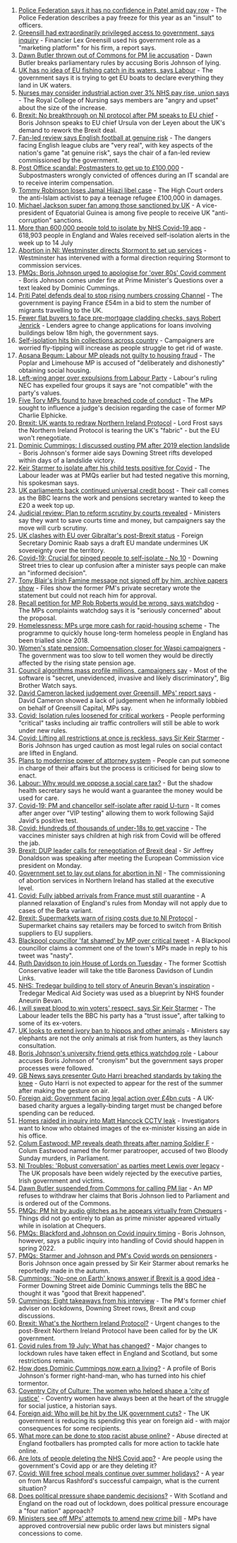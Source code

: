 1. [Police Federation says it has no confidence in Patel amid pay row](https://www.bbc.co.uk/news/uk-politics-57933129) - The Police Federation describes a pay freeze for this year as an "insult" to officers.
2. [Greensill had extraordinarily privileged access to government, says inquiry](https://www.bbc.co.uk/news/uk-politics-57927390) - Financier Lex Greensill used his government role as a "marketing platform" for his firm, a report says.
3. [Dawn Butler thrown out of Commons for PM lie accusation](https://www.bbc.co.uk/news/uk-politics-57927398) - Dawn Butler breaks parliamentary rules by accusing Boris Johnson of lying.
4. [UK has no idea of EU fishing catch in its waters, says Labour](https://www.bbc.co.uk/news/uk-politics-57922251) - The government says it is trying to get EU boats to declare everything they land in UK waters.
5. [Nurses may consider industrial action over 3% NHS pay rise, union says](https://www.bbc.co.uk/news/health-57924271) - The Royal College of Nursing says members are "angry and upset" about the size of the increase.
6. [Brexit: No breakthrough on NI protocol after PM speaks to EU chief](https://www.bbc.co.uk/news/uk-politics-57930799) - Boris Johnson speaks to EU chief Ursula von der Leyen about the UK's demand to rework the Brexit deal.
7. [Fan-led review says English football at genuine risk](https://www.bbc.co.uk/sport/football/57929695) - The dangers facing English league clubs are "very real", with key aspects of the nation's game "at genuine risk", says the chair of a fan-led review commissioned by the government.
8. [Post Office scandal: Postmasters to get up to £100,000](https://www.bbc.co.uk/news/business-57928397) - Subpostmasters wrongly convicted of offences during an IT scandal are to receive interim compensation.
9. [Tommy Robinson loses Jamal Hijazi libel case](https://www.bbc.co.uk/news/uk-england-leeds-57930901) - The High Court orders the anti-Islam activist to pay a teenage refugee £100,000 in damages.
10. [Michael Jackson super fan among those sanctioned by UK](https://www.bbc.co.uk/news/uk-57923588) - A vice-president of Equatorial Guinea is among five people to receive UK "anti-corruption" sanctions.
11. [More than 600,000 people told to isolate by NHS Covid-19 app](https://www.bbc.co.uk/news/technology-57929162) - 618,903 people in England and Wales received self-isolation alerts in the week up to 14 July
12. [Abortion in NI: Westminster directs Stormont to set up services](https://www.bbc.co.uk/news/uk-northern-ireland-57921537) - Westminster has intervened with a formal direction requiring Stormont to commission services.
13. [PMQs: Boris Johnson urged to apologise for 'over 80s' Covid comment](https://www.bbc.co.uk/news/uk-politics-57917172) - Boris Johnson comes under fire at Prime Minister's Questions over a text leaked by Dominic Cummings.
14. [Priti Patel defends deal to stop rising numbers crossing Channel](https://www.bbc.co.uk/news/uk-57916659) - The government is paying France £54m in a bid to stem the number of migrants travelling to the UK.
15. [Fewer flat buyers to face pre-mortgage cladding checks, says Robert Jenrick](https://www.bbc.co.uk/news/uk-politics-57918265) - Lenders agree to change applications for loans involving buildings below 18m high, the government says.
16. [Self-isolation hits bin collections across country](https://www.bbc.co.uk/news/uk-england-57908171) - Campaigners are worried fly-tipping will increase as people struggle to get rid of waste.
17. [Apsana Begum: Labour MP pleads not guilty to housing fraud](https://www.bbc.co.uk/news/uk-england-london-57921569) - The Poplar and Limehouse MP is accused of "deliberately and dishonestly" obtaining social housing.
18. [Left-wing anger over expulsions from Labour Party](https://www.bbc.co.uk/news/uk-politics-57909481) - Labour's ruling NEC has expelled four groups it says are "not compatible" with the party's values.
19. [Five Tory MPs found to have breached code of conduct](https://www.bbc.co.uk/news/uk-politics-57914664) - The MPs sought to influence a judge's decision regarding the case of former MP Charlie Elphicke.
20. [Brexit: UK wants to redraw Northern Ireland Protocol](https://www.bbc.co.uk/news/uk-politics-57911148) - Lord Frost says the Northern Ireland Protocol is tearing the UK's "fabric" - but the EU won't renegotiate.
21. [Dominic Cummings: I discussed ousting PM after 2019 election landslide](https://www.bbc.co.uk/news/uk-politics-57880118) - Boris Johnson's former aide says Downing Street rifts developed within days of a landslide victory.
22. [Keir Starmer to isolate after his child tests positive for Covid](https://www.bbc.co.uk/news/uk-politics-57918823) - The Labour leader was at PMQs earlier but had tested negative this morning, his spokesman says.
23. [UK parliaments back continued universal credit boost](https://www.bbc.co.uk/news/uk-politics-57909480) - Their call comes as the BBC learns the work and pensions secretary wanted to keep the £20 a week top up.
24. [Judicial review: Plan to reform scrutiny by courts revealed](https://www.bbc.co.uk/news/uk-57909168) - Ministers say they want to save courts time and money, but campaigners say the move will curb scrutiny.
25. [UK clashes with EU over Gibraltar's post-Brexit status](https://www.bbc.co.uk/news/uk-politics-57908376) - Foreign Secretary Dominic Raab says a draft EU mandate undermines UK sovereignty over the territory.
26. [Covid-19: Crucial for pinged people to self-isolate - No 10](https://www.bbc.co.uk/news/uk-57902213) - Downing Street tries to clear up confusion after a minister says people can make an "informed decision".
27. [Tony Blair's Irish Famine message not signed off by him, archive papers show](https://www.bbc.co.uk/news/uk-57894210) - Files show the former PM's private secretary wrote the statement but could not reach him for approval.
28. [Recall petition for MP Rob Roberts would be wrong, says watchdog](https://www.bbc.co.uk/news/uk-wales-politics-57900798) - The MPs complaints watchdog says it is "seriously concerned" about the proposal.
29. [Homelessness: MPs urge more cash for rapid-housing scheme](https://www.bbc.co.uk/news/uk-politics-57899758) - The programme to quickly house long-term homeless people in England has been trialled since 2018.
30. [Women's state pension: Compensation closer for Waspi campaigners](https://www.bbc.co.uk/news/business-57900320) - The government was too slow to tell women they would be directly affected by the rising state pension age.
31. [Council algorithms mass profile millions, campaigners say](https://www.bbc.co.uk/news/uk-57869647) - Most of the software is "secret, unevidenced, invasive and likely discriminatory", Big Brother Watch says.
32. [David Cameron lacked judgement over Greensill, MPs' report says](https://www.bbc.co.uk/news/business-57889549) - David Cameron showed a lack of judgement when he informally lobbied on behalf of Greensill Capital, MPs say.
33. [Covid: Isolation rules loosened for critical workers](https://www.bbc.co.uk/news/uk-57894392) - People performing "critical" tasks including air traffic controllers will still be able to work under new rules.
34. [Covid: Lifting all restrictions at once is reckless, says Sir Keir Starmer](https://www.bbc.co.uk/news/uk-politics-57886976) - Boris Johnson has urged caution as most legal rules on social contact are lifted in England.
35. [Plans to modernise power of attorney system](https://www.bbc.co.uk/news/uk-57897609) - People can put someone in charge of their affairs but the process is criticised for being slow to enact.
36. [Labour: Why would we oppose a social care tax?](https://www.bbc.co.uk/news/uk-politics-57879629) - But the shadow health secretary says he would want a guarantee the money would be used for care.
37. [Covid-19: PM and chancellor self-isolate after rapid U-turn](https://www.bbc.co.uk/news/uk-57879730) - It comes after anger over "VIP testing" allowing them to work following Sajid Javid's positive test.
38. [Covid: Hundreds of thousands of under-18s to get vaccine](https://www.bbc.co.uk/news/health-57885845) - The vaccines minister says children at high risk from Covid will be offered the jab.
39. [Brexit: DUP leader calls for renegotiation of Brexit deal](https://www.bbc.co.uk/news/uk-northern-ireland-57885367) - Sir Jeffrey Donaldson was speaking after meeting the European Commission vice president on Monday.
40. [Government set to lay out plans for abortion in NI](https://www.bbc.co.uk/news/uk-northern-ireland-57882472) - The commissioning of abortion services in Northern Ireland has stalled at the executive level.
41. [Covid: Fully jabbed arrivals from France must still quarantine](https://www.bbc.co.uk/news/uk-57869880) - A planned relaxation of England's rules from Monday will not apply due to cases of the Beta variant.
42. [Brexit: Supermarkets warn of rising costs due to NI Protocol](https://www.bbc.co.uk/news/uk-northern-ireland-57879007) - Supermarket chains say retailers may be forced to switch from British suppliers to EU suppliers.
43. [Blackpool councillor 'fat shamed' by MP over critical tweet](https://www.bbc.co.uk/news/uk-england-lancashire-57873811) - A Blackpool councillor claims a comment one of the town's MPs made in reply to his tweet was "nasty".
44. [Ruth Davidson to join House of Lords on Tuesday](https://www.bbc.co.uk/news/uk-scotland-scotland-politics-57880791) - The former Scottish Conservative leader will take the title Baroness Davidson of Lundin Links.
45. [NHS: Tredegar building to tell story of Aneurin Bevan's inspiration](https://www.bbc.co.uk/news/uk-wales-57802514) - Tredegar Medical Aid Society was used as a blueprint by NHS founder Aneurin Bevan.
46. [I will sweat blood to win voters' respect, says Sir Keir Starmer](https://www.bbc.co.uk/news/uk-politics-57848266) - The Labour leader tells the BBC his party has a "trust issue", after talking to some of its ex-voters.
47. [UK looks to extend ivory ban to hippos and other animals](https://www.bbc.co.uk/news/uk-politics-57867935) - Ministers say elephants are not the only animals at risk from hunters, as they launch consultation.
48. [Boris Johnson's university friend gets ethics watchdog role](https://www.bbc.co.uk/news/uk-politics-57860969) - Labour accuses Boris Johnson of "cronyism" but the government says proper processes were followed.
49. [GB News says presenter Guto Harri breached standards by taking the knee](https://www.bbc.co.uk/news/entertainment-arts-57862332) - Guto Harri is not expected to appear for the rest of the summer after making the gesture on air.
50. [Foreign aid: Government facing legal action over £4bn cuts](https://www.bbc.co.uk/news/uk-politics-57860963) - A UK-based charity argues a legally-binding target must be changed before spending can be reduced.
51. [Homes raided in inquiry into Matt Hancock CCTV leak](https://www.bbc.co.uk/news/uk-politics-57853164) - Investigators want to know who obtained images of the ex-minister kissing an aide in his office.
52. [Colum Eastwood: MP reveals death threats after naming Soldier F](https://www.bbc.co.uk/news/uk-northern-ireland-foyle-west-57863054) - Colum Eastwood named the former paratrooper, accused of two Bloody Sunday murders, in Parliament.
53. [NI Troubles: 'Robust conversation' as parties meet Lewis over legacy](https://www.bbc.co.uk/news/uk-northern-ireland-57858073) - The UK proposals have been widely rejected by the executive parties, Irish government and victims.
54. [Dawn Butler suspended from Commons for calling PM liar](https://www.bbc.co.uk/news/uk-politics-57935246) - An MP refuses to withdraw her claims that Boris Johnson lied to Parliament and is ordered out of the Commons.
55. [PMQs: PM hit by audio glitches as he appears virtually from Chequers](https://www.bbc.co.uk/news/uk-politics-57917763) - Things did not go entirely to plan as prime minister appeared virtually while in isolation at Chequers.
56. [PMQs: Blackford and Johnson on Covid inquiry timing](https://www.bbc.co.uk/news/uk-politics-57917766) - Boris Johnson, however, says a public inquiry into handling of Covid should happen in spring 2022.
57. [PMQs: Starmer and Johnson and PM's Covid words on pensioners](https://www.bbc.co.uk/news/uk-politics-57917765) - Boris Johnson once again pressed by Sir Keir Starmer about remarks he reportedly made in the autumn.
58. [Cummings: 'No-one on Earth' knows answer if Brexit is a good idea](https://www.bbc.co.uk/news/uk-politics-57907893) - Former Downing Street aide Dominic Cummings tells the BBC he thought it was "good that Brexit happened".
59. [Cummings: Eight takeaways from his interview](https://www.bbc.co.uk/news/uk-politics-57882892) - The PM's former chief adviser on lockdowns, Downing Street rows, Brexit and coup discussions.
60. [Brexit: What's the Northern Ireland Protocol?](https://www.bbc.co.uk/news/explainers-53724381) - Urgent changes to the post-Brexit Northern Ireland Protocol have been called for by the UK government.
61. [Covid rules from 19 July: What has changed?](https://www.bbc.co.uk/news/explainers-52530518) - Major changes to lockdown rules have taken effect in England and Scotland, but some restrictions remain.
62. [How does Dominic Cummings now earn a living?](https://www.bbc.co.uk/news/uk-politics-49101464) - A profile of Boris Johnson's former right-hand-man, who has turned into his chief tormentor.
63. [Coventry City of Culture: The women who helped shape a 'city of justice'](https://www.bbc.co.uk/news/uk-england-coventry-warwickshire-57555779) - Coventry women have always been at the heart of the struggle for social justice, a historian says.
64. [Foreign aid: Who will be hit by the UK government cuts?](https://www.bbc.co.uk/news/57362816) - The UK government is reducing its spending this year on foreign aid - with major consequences for some recipients.
65. [What more can be done to stop racist abuse online?](https://www.bbc.co.uk/news/uk-politics-57820048) - Abuse directed at England footballers has prompted calls for more action to tackle hate online.
66. [Are lots of people deleting the NHS Covid app?](https://www.bbc.co.uk/news/57779371) - Are people using the government's Covid app or are they deleting it?
67. [Covid: Will free school meals continue over summer holidays?](https://www.bbc.co.uk/news/explainers-53053337) - A year on from Marcus Rashford's successful campaign, what is the current situation?
68. [Does political pressure shape pandemic decisions?](https://www.bbc.co.uk/news/uk-scotland-scotland-politics-57737414) - With Scotland and England on the road out of lockdown, does political pressure encourage a "four nation" approach?
69. [Ministers see off MPs' attempts to amend new crime bill](https://www.bbc.co.uk/news/uk-politics-57680917) - MPs have approved controversial new public order laws but ministers signal concessions to come.
